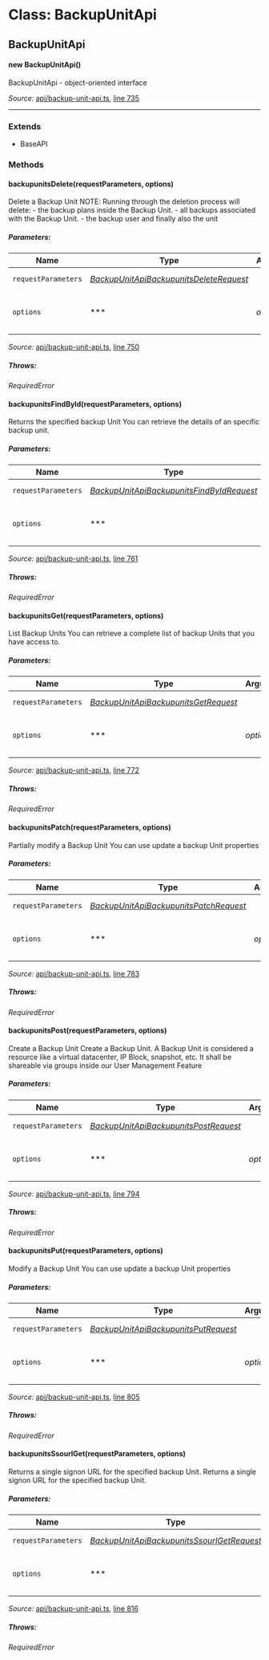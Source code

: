 # Class: BackupUnitApi

## BackupUnitApi

#### new BackupUnitApi()

BackupUnitApi - object-oriented interface

*Source:*
[api/backup-unit-api.ts](api/backup-unit-api.ts), [line 735](api/backup-unit-api.ts#L735)

---------------

### Extends

- BaseAPI

### Methods

#### backupunitsDelete(requestParameters, options)

Delete a Backup Unit
NOTE: Running through the deletion process will delete: - the backup plans inside the Backup Unit. - all backups associated with the Backup Unit. - the backup user and finally also the unit

##### Parameters:

|Name|Type|Argument|Description|
|----|----|--------|-----------|
|`requestParameters`|*[BackupUnitApiBackupunitsDeleteRequest](global.md#BackupUnitApiBackupunitsDeleteRequest)*|  |Request parameters.|
|`options`|***|*optional*  |Override http request option.|

*Source:*
[api/backup-unit-api.ts](api/backup-unit-api.ts), [line 750](api/backup-unit-api.ts#L750)

##### Throws:

*RequiredError*

#### backupunitsFindById(requestParameters, options)

Returns the specified backup Unit
You can retrieve the details of an specific backup unit.

##### Parameters:

|Name|Type|Argument|Description|
|----|----|--------|-----------|
|`requestParameters`|*[BackupUnitApiBackupunitsFindByIdRequest](global.md#BackupUnitApiBackupunitsFindByIdRequest)*|  |Request parameters.|
|`options`|***|*optional*  |Override http request option.|

*Source:*
[api/backup-unit-api.ts](api/backup-unit-api.ts), [line 761](api/backup-unit-api.ts#L761)

##### Throws:

*RequiredError*

#### backupunitsGet(requestParameters, options)

List Backup Units
You can retrieve a complete list of backup Units that you have access to.

##### Parameters:

|Name|Type|Argument|Description|
|----|----|--------|-----------|
|`requestParameters`|*[BackupUnitApiBackupunitsGetRequest](global.md#BackupUnitApiBackupunitsGetRequest)*|  |Request parameters.|
|`options`|***|*optional*  |Override http request option.|

*Source:*
[api/backup-unit-api.ts](api/backup-unit-api.ts), [line 772](api/backup-unit-api.ts#L772)

##### Throws:

*RequiredError*

#### backupunitsPatch(requestParameters, options)

Partially modify a Backup Unit
You can use update a backup Unit properties

##### Parameters:

|Name|Type|Argument|Description|
|----|----|--------|-----------|
|`requestParameters`|*[BackupUnitApiBackupunitsPatchRequest](global.md#BackupUnitApiBackupunitsPatchRequest)*|  |Request parameters.|
|`options`|***|*optional*  |Override http request option.|

*Source:*
[api/backup-unit-api.ts](api/backup-unit-api.ts), [line 783](api/backup-unit-api.ts#L783)

##### Throws:

*RequiredError*

#### backupunitsPost(requestParameters, options)

Create a Backup Unit
Create a Backup Unit. A Backup Unit is considered a resource like a virtual datacenter, IP Block, snapshot, etc. It shall be shareable via groups inside our User Management Feature

##### Parameters:

|Name|Type|Argument|Description|
|----|----|--------|-----------|
|`requestParameters`|*[BackupUnitApiBackupunitsPostRequest](global.md#BackupUnitApiBackupunitsPostRequest)*|  |Request parameters.|
|`options`|***|*optional*  |Override http request option.|

*Source:*
[api/backup-unit-api.ts](api/backup-unit-api.ts), [line 794](api/backup-unit-api.ts#L794)

##### Throws:

*RequiredError*

#### backupunitsPut(requestParameters, options)

Modify a Backup Unit
You can use update a backup Unit properties

##### Parameters:

|Name|Type|Argument|Description|
|----|----|--------|-----------|
|`requestParameters`|*[BackupUnitApiBackupunitsPutRequest](global.md#BackupUnitApiBackupunitsPutRequest)*|  |Request parameters.|
|`options`|***|*optional*  |Override http request option.|

*Source:*
[api/backup-unit-api.ts](api/backup-unit-api.ts), [line 805](api/backup-unit-api.ts#L805)

##### Throws:

*RequiredError*

#### backupunitsSsourlGet(requestParameters, options)

Returns a single signon URL for the specified backup Unit.
Returns a single signon URL for the specified backup Unit.

##### Parameters:

|Name|Type|Argument|Description|
|----|----|--------|-----------|
|`requestParameters`|*[BackupUnitApiBackupunitsSsourlGetRequest](global.md#BackupUnitApiBackupunitsSsourlGetRequest)*|  |Request parameters.|
|`options`|***|*optional*  |Override http request option.|

*Source:*
[api/backup-unit-api.ts](api/backup-unit-api.ts), [line 816](api/backup-unit-api.ts#L816)

##### Throws:

*RequiredError*